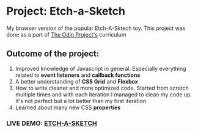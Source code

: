 <h1>Project: Etch-a-Sketch</h1>
<p>My browser version of the popular Etch-A-Sktech toy. This project was done as a part of <a href="https://www.theodinproject.com/">The Odin Project's<a> curriculum </p>
<h2>Outcome of the project: </h2>
<ol>
    <li>Improved knowledge of Javascript in general. Especially everything related to <b>event listeners</b> and <b>callback functions</b></li>
    <li>A better understanding of <b>CSS Grid</b> and <b>Flexbox</b></li>
    <li>How to write cleaner and more optimized code. Started from scratch multiple times and with each iteration I managed to clean my code up. It's not perfect but a lot better than my first iteration</li>
    <li>Learned about many new CSS <b>properties</b></li>
</ol>
<h3>LIVE DEMO: <a href ="https://projecthenri.github.io/etch-a-sketch/">ETCH-A-SKETCH</a></h3>